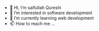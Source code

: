 - 👋 Hi, I’m saifullah Qureshi 
- 👀 I’m interested in software development 
- 🌱 I’m currently learning web development 
- 📫 How to reach me ...

<!---
saifqureshi37/saifqureshi37 is a ✨ special ✨ repository because its `README.md` (this file) appears on your GitHub profile.
You can click the Preview link to take a look at your changes.
--->
